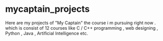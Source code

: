 # mycaptain_projects
Here are my projects of "My Captain"
the course i m pursuing right now .
which is consist of 12 courses like C / C++ programming , web designing , Python , Java , Artificial Intelligence etc.
